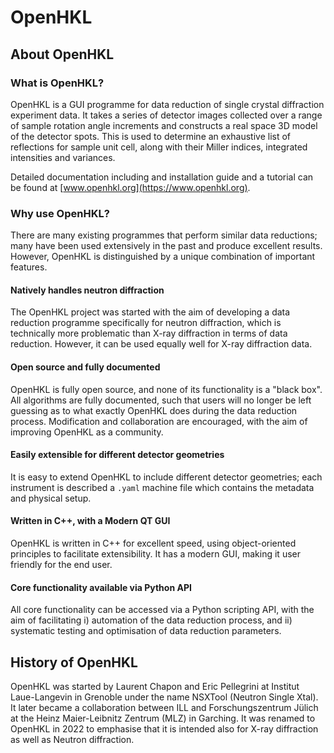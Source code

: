 # OpenHKL


## About OpenHKL

### What is OpenHKL?

OpenHKL is a GUI programme for data reduction of single crystal diffraction
experiment data. It takes a series of detector images collected over a range of
sample rotation angle increments and constructs a real space 3D model of the
detector spots. This is used to determine an exhaustive list of reflections
for sample unit cell, along with their Miller indices, integrated intensities
and variances.

Detailed documentation including and installation guide and a tutorial can be
found at [www.openhkl.org](https://www.openhkl.org).

### Why use OpenHKL?

There are many existing programmes that perform similar data reductions; many
have been used extensively in the past and produce excellent results. However,
OpenHKL is distinguished by a unique combination of important features.

#### Natively handles neutron diffraction

The OpenHKL project was started with the aim of developing a data reduction
programme specifically for neutron diffraction, which is technically more
problematic than X-ray diffraction in terms of data reduction. However, it can
be used equally well for X-ray diffraction data.

#### Open source and fully documented

OpenHKL is fully open source, and none of its functionality is a "black box".
All algorithms are fully documented, such that users will no longer be left
guessing as to what exactly OpenHKL does during the data reduction process.
Modification and collaboration are encouraged, with the aim of improving OpenHKL
as a community.

#### Easily extensible for different detector geometries

It is easy to extend OpenHKL to include different detector geometries; each
instrument is described a ``.yaml`` machine file which contains the metadata and
physical setup.

#### Written in C++, with a Modern QT GUI

OpenHKL is written in C++ for excellent speed, using object-oriented principles
to facilitate extensibility. It has a modern GUI, making it user friendly for
the end user.

#### Core functionality available via Python API

All core functionality can be accessed via a Python scripting API, with the aim
of facilitating i) automation of the data reduction process, and ii) systematic
testing and optimisation of data reduction parameters.


## History of OpenHKL

OpenHKL was started by Laurent Chapon and Eric Pellegrini at Institut
Laue-Langevin in Grenoble under the name NSXTool (Neutron Single Xtal). It later
became a collaboration between ILL and Forschungszentrum Jülich at the Heinz
Maier-Leibnitz Zentrum (MLZ) in Garching. It was renamed to OpenHKL in 2022 to
emphasise that it is intended also for X-ray diffraction as well as Neutron
diffraction.
